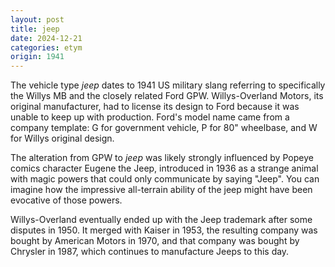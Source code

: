 ```yaml
---
layout: post
title: jeep
date: 2024-12-21
categories: etym
origin: 1941
---
```

The vehicle type *jeep* dates to 1941 US military slang referring to specifically the Willys MB and the closely related Ford GPW. Willys-Overland Motors, its original manufacturer, had to license its design to Ford because it was unable to keep up with production. Ford's model name came from a company template: G for government vehicle, P for 80" wheelbase, and W for Willys original design.

The alteration from GPW to *jeep* was likely strongly influenced by Popeye comics character Eugene the Jeep, introduced in 1936 as a strange animal with magic powers that could only communicate by saying "Jeep". You can imagine how the impressive all-terrain ability of the jeep might have been evocative of those powers.

Willys-Overland eventually ended up with the Jeep trademark after some disputes in 1950. It merged with Kaiser in 1953, the resulting company was bought by American Motors in 1970, and that company was bought by Chrysler in 1987, which continues to manufacture Jeeps to this day.
